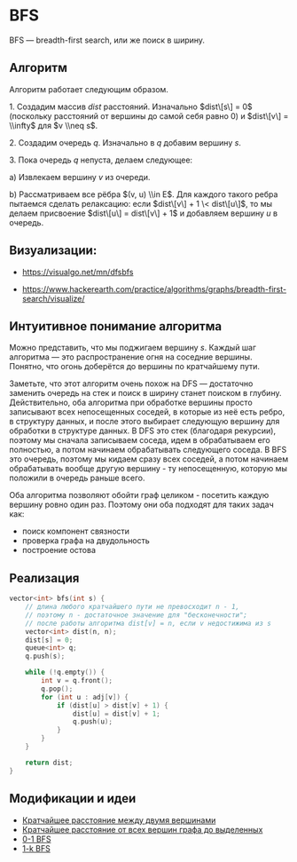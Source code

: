 # BFS

BFS — breadth-first search, или же поиск в ширину.

## Алгоритм

Алгоритм работает следующим образом.

1\. Создадим массив $dist$ расстояний. Изначально $dist\[s\] = 0$
(поскольку расстояний от вершины до самой себя равно $0$) и
$dist\[v\] = \\infty$ для $v \\neq s$.

2\. Создадим очередь $q$. Изначально в $q$ добавим вершину $s$.

3\. Пока очередь $q$ непуста, делаем следующее:

a) Извлекаем вершину $v$ из очереди.

b) Рассматриваем все рёбра $(v, u) \\in E$. Для каждого такого ребра
пытаемся сделать релаксацию: если $dist\[v\] + 1 \< dist\[u\]$, то
мы делаем присвоение $dist\[u\] = dist\[v\] + 1$ и добавляем вершину
$u$ в очередь.

## Визуализации:

  - <https://visualgo.net/mn/dfsbfs>

<!-- end list -->

  - <https://www.hackerearth.com/practice/algorithms/graphs/breadth-first-search/visualize/>

## Интуитивное понимание алгоритма

Можно представить, что мы поджигаем вершину $s$. Каждый шаг алгоритма —
это распространение огня на соседние вершины. Понятно, что огонь
доберётся до вершины по кратчайшему пути.

Заметьте, что этот алгоритм очень похож на DFS — достаточно заменить
очередь на стек и поиск в ширину станет поиском в глубину.
Действительно, оба алгоритма при обработке вершины просто
записывают всех непосещенных соседей, в которые из неё есть ребро,
в структуру данных, и после этого выбирает следующую вершину для
обработки в структуре данных. В DFS это стек (благодаря
рекурсии), поэтому мы сначала записываем соседа, идем в
обрабатываем его полностью, а потом начинаем обрабатывать
следующего соседа. В BFS это очередь, поэтому мы кидаем сразу всех
соседей, а потом начинаем обрабатывать вообще другую вершину - ту
непосещенную, которую мы положили в очередь раньше всего.

Оба алгоритма позволяют обойти граф целиком - посетить каждую вершину
ровно один раз. Поэтому они оба подходят для таких задач как:

  - поиск компонент связности
  - проверка графа на двудольность
  - построение остова

## Реализация

``` C++
vector<int> bfs(int s) {
    // длина любого кратчайшего пути не превосходит n - 1,
    // поэтому n - достаточное значение для "бесконечности";
    // после работы алгоритма dist[v] = n, если v недостижима из s
    vector<int> dist(n, n);
    dist[s] = 0;
    queue<int> q;
    q.push(s);

    while (!q.empty()) {
        int v = q.front();
        q.pop();
        for (int u : adj[v]) {
            if (dist[u] > dist[v] + 1) {
                dist[u] = dist[v] + 1;
                q.push(u);
            }
        }
    }

    return dist;
}
```

## Модификации и идеи

  - [Кратчайшее расстояние между двумя
    вершинами](Кратчайшее_расстояние_между_двумя_вершинами "wikilink")
  - [Кратчайшее расстояние от всех вершин графа до
    выделенных](Кратчайшее_расстояние_от_всех_вершин_графа_до_выделенных "wikilink")
  - [0-1 BFS](0-1_BFS "wikilink")
  - [1-k BFS](1-k_BFS "wikilink")